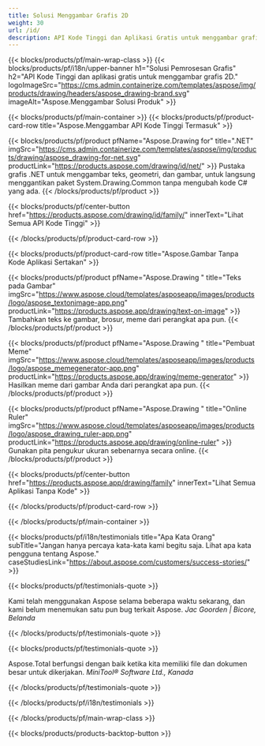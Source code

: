 ```yaml
---
title: Solusi Menggambar Grafis 2D 
weight: 30
url: /id/
description: API Kode Tinggi dan Aplikasi Gratis untuk menggambar grafis 2D. Kemampuan untuk menggambar teks, garis, kurva, dan gambar serta mengonversi gambar ke format berbeda.
---
```


{{< blocks/products/pf/main-wrap-class >}}
{{< blocks/products/pf/i18n/upper-banner h1="Solusi Pemrosesan Grafis" h2="API Kode Tinggi dan aplikasi gratis untuk menggambar grafis 2D." logoImageSrc="https://cms.admin.containerize.com/templates/aspose/img/products/drawing/headers/aspose_drawing-brand.svg" imageAlt="Aspose.Menggambar Solusi Produk" >}}

{{< blocks/products/pf/main-container >}}
{{< blocks/products/pf/product-card-row title="Aspose.Menggambar API Kode Tinggi Termasuk" >}}

{{< blocks/products/pf/product pfName="Aspose.Drawing for" title=".NET" imgSrc="https://cms.admin.containerize.com/templates/aspose/img/products/drawing/aspose_drawing-for-net.svg" productLink="https://products.aspose.com/drawing/id/net/" >}}
Pustaka grafis .NET untuk menggambar teks, geometri, dan gambar, untuk langsung menggantikan paket System.Drawing.Common tanpa mengubah kode C# yang ada.
{{< /blocks/products/pf/product >}}

{{< blocks/products/pf/center-button href="https://products.aspose.com/drawing/id/family/" innerText="Lihat Semua API Kode Tinggi" >}}

{{< /blocks/products/pf/product-card-row >}}

{{< blocks/products/pf/product-card-row title="Aspose.Gambar Tanpa Kode Aplikasi Sertakan" >}}

{{< blocks/products/pf/product pfName="Aspose.Drawing " title="Teks pada Gambar" imgSrc="https://www.aspose.cloud/templates/asposeapp/images/products/logo/aspose_textonimage-app.png" productLink="https://products.aspose.app/drawing/text-on-image" >}}
Tambahkan teks ke gambar, brosur, meme dari perangkat apa pun.
{{< /blocks/products/pf/product >}}

{{< blocks/products/pf/product pfName="Aspose.Drawing " title="Pembuat Meme" imgSrc="https://www.aspose.cloud/templates/asposeapp/images/products/logo/aspose_memegenerator-app.png" productLink="https://products.aspose.app/drawing/meme-generator" >}}
Hasilkan meme dari gambar Anda dari perangkat apa pun.
{{< /blocks/products/pf/product >}}

{{< blocks/products/pf/product pfName="Aspose.Drawing " title="Online Ruler" imgSrc="https://www.aspose.cloud/templates/asposeapp/images/products/logo/aspose_drawing_ruler-app.png" productLink="https://products.aspose.app/drawing/online-ruler" >}}
Gunakan pita pengukur ukuran sebenarnya secara online.
{{< /blocks/products/pf/product >}}

{{< blocks/products/pf/center-button href="https://products.aspose.app/drawing/family" innerText="Lihat Semua Aplikasi Tanpa Kode" >}}

{{< /blocks/products/pf/product-card-row >}}

{{< /blocks/products/pf/main-container >}}

{{< blocks/products/pf/i18n/testimonials title="Apa Kata Orang" subTitle="Jangan hanya percaya kata-kata kami begitu saja. Lihat apa kata pengguna tentang Aspose." caseStudiesLink="https://about.aspose.com/customers/success-stories/" >}}

{{< blocks/products/pf/testimonials-quote >}}
<p class="first">
 Kami telah menggunakan Aspose selama beberapa waktu sekarang, dan kami belum menemukan satu pun bug terkait Aspose.
 <em>
  Jac Goorden | Bicore, Belanda
 </em>
</p>

{{< /blocks/products/pf/testimonials-quote >}}

{{< blocks/products/pf/testimonials-quote >}}
<p class="second">
 Aspose.Total berfungsi dengan baik ketika kita memiliki file dan dokumen besar untuk dikerjakan.
 <em>
  MiniTool® Software Ltd., Kanada
 </em>
</p>

{{< /blocks/products/pf/testimonials-quote >}}

{{< /blocks/products/pf/i18n/testimonials >}}

{{< /blocks/products/pf/main-wrap-class >}}

{{< blocks/products/products-backtop-button >}}
